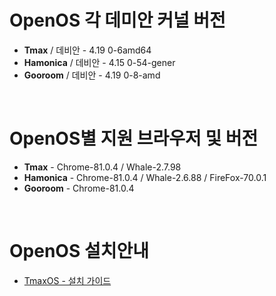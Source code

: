 # OpenOS 각 데미안 커널 버전
- **Tmax** / 데비안 - 4.19 0-6amd64
- **Hamonica** / 데비안 -  4.15 0-54-gener
- **Gooroom** / 데비안 - 4.19 0-8-amd

<br>

# OpenOS별 지원 브라우저 및 버전
- **Tmax** - Chrome-81.0.4 / Whale-2.7.98
- **Hamonica** - Chrome-81.0.4 / Whale-2.6.88 / FireFox-70.0.1
- **Gooroom** - Chrome-81.0.4

<br>

# OpenOS 설치안내
- [TmaxOS - 설치 가이드](https://user-images.githubusercontent.com/65989186/83239666-3c4be680-a1d3-11ea-89f8-62a266a6faba.png)
